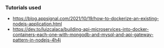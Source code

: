 ### Tutorials used
- https://blog.appsignal.com/2021/10/19/how-to-dockerize-an-existing-nodejs-application.html
- https://dev.to/luizcalaca/building-api-microservices-into-docker-containers-each-one-with-mongodb-and-mysql-and-api-gateway-pattern-in-nodejs-4h4j